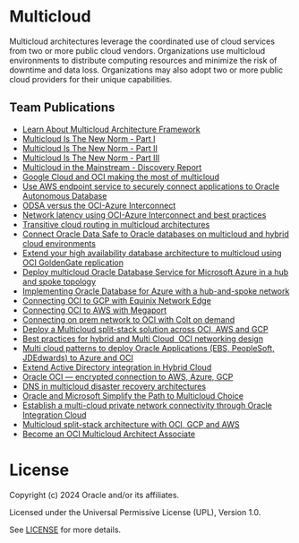 # Multicloud

Multicloud architectures leverage the coordinated use of cloud services from two or more public cloud vendors. Organizations use multicloud environments to distribute computing resources and minimize the risk of downtime and data loss. Organizations may also adopt two or more public cloud providers for their unique capabilities. 


## Team Publications

- [Learn About Multicloud Architecture Framework](https://docs.oracle.com/en/solutions/learn-about-multicloud-arch-framework/index.html)
- [Multicloud Is The New Norm - Part I](https://www.youtube.com/watch?v=WzyJiAXldDM)
- [Multicloud Is The New Norm - Part II](https://www.youtube.com/watch?v=27L_ZeF1o9Q)
- [Multicloud Is The New Norm - Part III](https://www.youtube.com/watch?v=qesCk_nIvY8) 
- [Multicloud in the Mainstream - Discovery Report](https://www.oracle.com/uk/cloud/multicloud/industry-mainstream/)
- [Google Cloud and OCI making the most of multicloud](https://services.google.com/fh/files/misc/google-cloud-oci-guide.pdf)
- [Use AWS endpoint service to securely connect applications to Oracle Autonomous Database](https://docs.oracle.com/en/solutions/adb-endpoint-in-aws/index.html)
- [ODSA versus the OCI-Azure Interconnect](https://blogs.oracle.com/cloud-infrastructure/post/odsa-versus-oci-azure-interconnect)
- [Network latency using OCI-Azure Interconnect and best practices](https://blogs.oracle.com/cloud-infrastructure/post/network-latency-oci-azure-best-practices)
- [Transitive cloud routing in multicloud architectures](https://blogs.oracle.com/cloud-infrastructure/post/transitive-routing-in-multicloud-architectures)
- [Connect Oracle Data Safe to Oracle databases on multicloud and hybrid cloud environments](https://docs.oracle.com/en/solutions/data-safe-multicloud-ods-hybrid/index.html)
- [Extend your high availability database architecture to multicloud using OCI GoldenGate replication](https://docs.oracle.com/en/solutions/oci-multicloud-db-replication-goldengate/index.html)
- [Deploy multicloud Oracle Database Service for Microsoft Azure in a hub and spoke topology](https://docs.oracle.com/en/solutions/odsa-azure-hub-spoke/index.html)
- [Implementing Oracle Database for Azure with a hub-and-spoke network](https://blogs.oracle.com/cloud-infrastructure/post/implementing-oracledb-azure-hubandspoke-network)
- [Connecting OCI to GCP with Equinix Network Edge](https://blogs.oracle.com/cloud-infrastructure/connecting-oracle-cloud-infrastructure-to-google-cloud-platform-with-equinix-network-edge-cloud-router)
- [Connecting OCI to AWS with Megaport](https://blogs.oracle.com/cloud-infrastructure/connecting-oracle-cloud-infrastructure-to-amazon-vpc-with-megaport-cloud-router)
- [Connecting on prem network to OCI with Colt on demand](https://blogs.oracle.com/cloud-infrastructure/connecting-your-on-premises-network-to-oracle-cloud-with-colt-on-demand)
- [Deploy a Multicloud split-stack solution across OCI, AWS and GCP](https://docs.oracle.com/en/solutions/oci-aws-gcp-multicloud/index)
- [Best practices for hybrid and Multi Cloud  OCI networking design](https://docs.oracle.com/en/solutions/oci-best-practices-networking/index.html)
- [Multi cloud patterns to deploy Oracle Applications (EBS, PeopleSoft, JDEdwards) to Azure and OCI](https://learn.microsoft.com/en-us/azure/virtual-machines/workloads/oracle/oracle-oci-applications)
- [Extend Active Directory integration in Hybrid Cloud](https://docs.oracle.com/en/solutions/integrate-oci-msft-ad/)
- [Oracle OCI — encrypted connection to AWS, Azure, GCP](https://aviatrix.com/blog/oracle-oci-encrypted-connection/)
- [DNS in multicloud disaster recovery architectures](https://blogs.oracle.com/cloud-infrastructure/post/dns-in-multicloud-disaster-recovery-architectures)
- [Oracle and Microsoft Simplify the Path to Multicloud Choice](https://blogs.oracle.com/cloud-infrastructure/post/simplify-path-to-multicloud-choice)
- [Establish a multi-cloud private network connectivity through Oracle Integration Cloud](https://docs.oracle.com/en/solutions/multi-cloud-with-oic/index.html)
- [Multicloud split-stack architecture with OCI, GCP and AWS](https://docs.oracle.com/en/solutions/oci-aws-gcp-multicloud/index.html)
- [Become an OCI Multicloud Architect Associate](https://mylearn.oracle.com/ou/learning-path/become-an-oci-multicloud-architect/120606)

# License

Copyright (c) 2024 Oracle and/or its affiliates.

Licensed under the Universal Permissive License (UPL), Version 1.0.

See [LICENSE](https://github.com/oracle-devrel/technology-engineering/blob/main/LICENSE) for more details.
